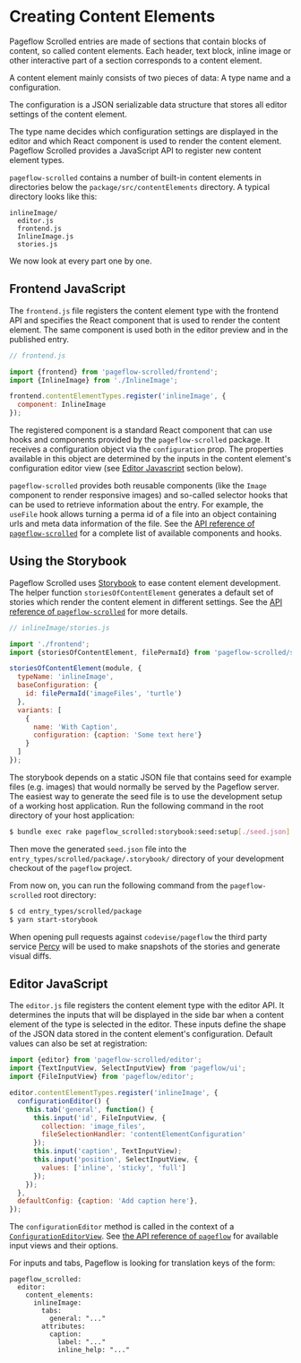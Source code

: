 # Creating Content Elements

Pageflow Scrolled entries are made of sections that contain blocks of
content, so called content elements. Each header, text block, inline
image or other interactive part of a section corresponds to a content
element.

A content element mainly consists of two pieces of data: A type name
and a configuration.

The configuration is a JSON serializable data structure that stores
all editor settings of the content element.

The type name decides which configuration settings are displayed in
the editor and which React component is used to render the content
element. Pageflow Scrolled provides a JavaScript API to register new
content element types.

`pageflow-scrolled` contains a number of built-in content elements in
directories below the `package/src/contentElements` directory. A
typical directory looks like this:

```
inlineImage/
  editor.js
  frontend.js
  InlineImage.js
  stories.js
```

We now look at every part one by one.

## Frontend JavaScript

The `frontend.js` file registers the content element type with the
frontend API and specifies the React component that is used to render
the content element. The same component is used both in the editor
preview and in the published entry.

```javascript
// frontend.js

import {frontend} from 'pageflow-scrolled/frontend';
import {InlineImage} from './InlineImage';

frontend.contentElementTypes.register('inlineImage', {
  component: InlineImage
});
```

The registered component is a standard React component that can use
hooks and components provided by the `pageflow-scrolled` package. It
receives a configuration object via the `configuration` prop. The
properties available in this object are determined by the inputs in
the content element's configuration editor view (see [Editor
Javascript](#editor-javascript) section below).

`pageflow-scrolled` provides both reusable components (like the
`Image` component to render responsive images) and so-called selector
hooks that can be used to retrieve information about the entry. For
example, the `useFile` hook allows turning a perma id of a file into
an object containing urls and meta data information of the file. See
the [API reference of
`pageflow-scrolled`](https://codevise.github.io/pageflow-docs/scrolled/js/master/index.html)
for a complete list of available components and hooks.

## Using the Storybook

Pageflow Scrolled uses [Storybook](https://storybook.js.org/) to ease
content element development. The helper function
`storiesOfContentElement` generates a default set of stories which
render the content element in different settings. See the
[API reference of `pageflow-scrolled`](https://codevise.github.io/pageflow-docs/scrolled/js/master/index.html#storybook-support)
for more details.

```javascript
// inlineImage/stories.js

import './frontend';
import {storiesOfContentElement, filePermaId} from 'pageflow-scrolled/spec/support/stories';

storiesOfContentElement(module, {
  typeName: 'inlineImage',
  baseConfiguration: {
    id: filePermaId('imageFiles', 'turtle')
  },
  variants: [
    {
      name: 'With Caption',
      configuration: {caption: 'Some text here'}
    }
  ]
});
```

The storybook depends on a static JSON file that contains seed for
example files (e.g. images) that would normally be served by the
Pageflow server. The easiest way to generate the seed file is to use
the development setup of a working host application. Run the following
command in the root directory of your host application:

```bash
$ bundle exec rake pageflow_scrolled:storybook:seed:setup[./seed.json]
```

Then move the generated `seed.json` file into the
`entry_types/scrolled/package/.storybook/` directory of your
development checkout of the `pageflow` project.

From now on, you can run the following command from the
`pageflow-scrolled` root directory:

```bash
$ cd entry_types/scrolled/package
$ yarn start-storybook
```

When opening pull requests against `codevise/pageflow` the third party
service [Percy](https://percy.io/) will be used to make snapshots of
the stories and generate visual diffs.

## Editor JavaScript

The `editor.js` file registers the content element type with the
editor API. It determines the inputs that will be displayed in the
side bar when a content element of the type is selected in the
editor. These inputs define the shape of the JSON data stored in the
content element's configuration. Default values can also be set at
registration:

```javascript
import {editor} from 'pageflow-scrolled/editor';
import {TextInputView, SelectInputView} from 'pageflow/ui';
import {FileInputView} from 'pageflow/editor';

editor.contentElementTypes.register('inlineImage', {
  configurationEditor() {
    this.tab('general', function() {
      this.input('id', FileInputView, {
        collection: 'image_files',
        fileSelectionHandler: 'contentElementConfiguration'
      });
      this.input('caption', TextInputView);
      this.input('position', SelectInputView, {
        values: ['inline', 'sticky', 'full']
      });
    });
  },
  defaultConfig: {caption: 'Add caption here'},
});
```

The `configurationEditor` method is called in the context of a
[`ConfigurationEditorView`](https://codevise.github.io/pageflow-docs/js/master/index.html#configurationeditorview).
See
[the API reference of `pageflow`](https://codevise.github.io/pageflow-docs/js/master/index.html)
for available input views and their options.

For inputs and tabs, Pageflow is looking for translation keys of the form:

```
pageflow_scrolled:
  editor:
    content_elements:
      inlineImage:
        tabs:
          general: "..."
        attributes:
          caption:
            label: "..."
            inline_help: "..."
```
